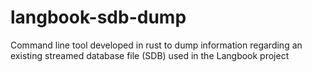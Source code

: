 # langbook-sdb-dump
Command line tool developed in rust to dump information regarding an existing streamed database file (SDB) used in the Langbook project
